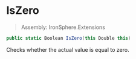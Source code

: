 ﻿

# IsZero

> Assembly: IronSphere.Extensions

```csharp
public static Boolean IsZero(this Double this)
```

Checks whether the actual value is equal to zero.


